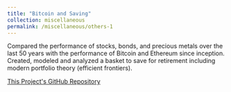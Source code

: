 ```yaml
---
title: "Bitcoin and Saving"
collection: miscellaneous
permalink: /miscellaneous/others-1
---
```


Compared the performance of stocks, bonds, and precious metals over the last 50
years with the performance of Bitcoin and Ethereum since inception. Created, modeled and analyzed a basket to save for retirement including modern portfolio theory (efficient frontiers).


[This Project's GitHub Repository]()
